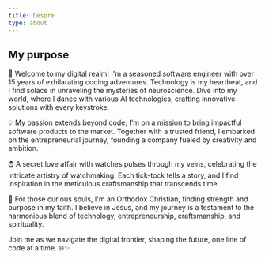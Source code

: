 ```yaml
---
title: Despre
type: about
---
```


## My purpose

🚀 Welcome to my digital realm! I'm a seasoned software engineer with over 15 years of exhilarating coding adventures. Technology is my heartbeat, and I find solace in unraveling the mysteries of neuroscience. Dive into my world, where I dance with various AI technologies, crafting innovative solutions with every keystroke.

💡 My passion extends beyond code; I'm on a mission to bring impactful software products to the market. Together with a trusted friend, I embarked on the entrepreneurial journey, founding a company fueled by creativity and ambition.

⌚ A secret love affair with watches pulses through my veins, celebrating the intricate artistry of watchmaking. Each tick-tock tells a story, and I find inspiration in the meticulous craftsmanship that transcends time.

🙏 For those curious souls, I'm an Orthodox Christian, finding strength and purpose in my faith. I believe in Jesus, and my journey is a testament to the harmonious blend of technology, entrepreneurship, craftsmanship, and spirituality.

Join me as we navigate the digital frontier, shaping the future, one line of code at a time. 🌐✨
